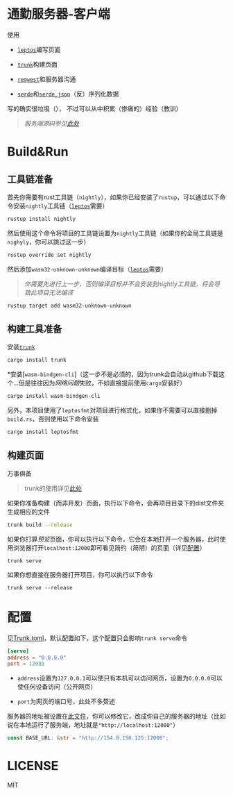 # 通勤服务器-客户端

使用

- [`leptos`](https://github.com/leptos-rs/leptos)编写页面

- [`trunk`](https://trunkrs.dev/)构建页面

- [`reqwest`](https://github.com/seanmonstar/reqwest)和服务器沟通

- [`serde`](https://github.com/serde-rs/serde)和[`serde_json`](https://github.com/serde-rs/json)（反）序列化数据

写的确实很垃圾（）， 不过可以从中积累（惨痛的）经验（教训）

> *服务端源码参见[此处](https://github.com/twhice/commuter-server)*

# Build&Run

## 工具链准备

首先你需要有rust工具链（`nightly`），如果你已经安装了`rustup`，可以通过以下命令安装`nightly`工具链（[`leptos`](https://github.com/leptos-rs/leptos)需要）
```bash
rustup install nightly
```

然后使用这个命令将项目的工具链设置为`nightly`工具链（如果你的全局工具链是`nighyly`，你可以跳过这一步）
```bash
rustup override set nightly
```

然后添加`wasm32-unknown-unknown`编译目标（[`leptos`](https://github.com/leptos-rs/leptos)需要）

> *你需要先进行上一步，否则编译目标并不会安装到nightly工具链，将会导致此项目无法编译*
```bash
rustup target add wasm32-unknown-unknown
```

## 构建工具准备

安装[`trunk`](https://trunkrs.dev/)
```bash
cargo install trunk
```

\*安装[`wasm-bindgen-cli`]（这一步不是必须的，因为trunk会自动从github下载这个...但是往往因为*网络问题*失败，不如直接提前使用`cargo`安装好）
```bash
cargo install wasm-bindgen-cli
```

另外，本项目使用了`leptosfmt`对项目进行格式化，如果你不需要可以直接删掉`build.rs`，否则使用以下命令安装
```bash
cargo install leptosfmt
```

## 构建页面

万事俱备


> trunk的使用详见[此处](https://trunkrs.dev/)

如果你准备构建（而非开发）页面，执行以下命令，会再项目目录下的dist文件夹生成相应的文件
```bash
trunk build --release
```

如果你打算*预览*页面，你可以执行以下命令，它会在本地打开一个服务器，此时使用浏览器打开`localhost:12000`即可看见简约（简陋）的页面（详见[配置](./README.md#配置)）
```
trunk serve
```

如果你想直接在服务器打开项目，你可以执行以下命令
```
trunk serve --release
```

# 配置

见[Trunk.toml](./Trunk.toml)，默认配置如下，这个配置只会影响`trunk serve`命令
```toml
[serve]
address = "0.0.0.0"
port = 12001
```

- `address`设置为`127.0.0.1`可以使只有本机可以访问网页，设置为`0.0.0.0`可以使任何设备访问（公开网页）

- `port`为网页的端口号，此处不多赘述

服务器的地址被设置在[此文件](./src/main.rs)，你可以修改它，改成你自己的服务器的地址（比如说在本地运行了服务端，地址就是`"http://localhost:12000"`）
```rust
const BASE_URL: &str = "http://154.8.150.125:12000";
```

# LICENSE

MIT